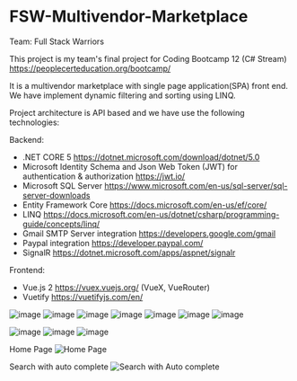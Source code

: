 # FSW-Multivendor-Marketplace

Team: Full Stack Warriors

This project is my team's final project for Coding Bootcamp 12 (C# Stream) https://peoplecerteducation.org/bootcamp/

It is a multivendor marketplace with single page application(SPA) front end.
We have implement dynamic filtering and sorting using LINQ.

Project architecture is API based and we have use the following technologies:

Backend:
- .NET CORE 5 https://dotnet.microsoft.com/download/dotnet/5.0
- Microsoft Identity Schema and Json Web Token (JWT) for authentication & authorization https://jwt.io/
- Microsoft SQL Server https://www.microsoft.com/en-us/sql-server/sql-server-downloads
- Entity Framework Core https://docs.microsoft.com/en-us/ef/core/
- LINQ https://docs.microsoft.com/en-us/dotnet/csharp/programming-guide/concepts/linq/
- Gmail SMTP Server integration https://developers.google.com/gmail
- Paypal integration https://developer.paypal.com/
- SignalR https://dotnet.microsoft.com/apps/aspnet/signalr

Frontend:
- Vue.js 2 https://vuex.vuejs.org/ (VueX, VueRouter)
- Vuetify https://vuetifyjs.com/en/


![image](https://user-images.githubusercontent.com/70713775/116288941-ae89ca00-a79a-11eb-8af9-afa46a7483d2.png)
![image](https://user-images.githubusercontent.com/70713775/116289266-058f9f00-a79b-11eb-9666-284fd2021e6b.png)
![image](https://user-images.githubusercontent.com/70713775/116289274-07f1f900-a79b-11eb-8932-6bb85ef99934.png)
![image](https://user-images.githubusercontent.com/70713775/116289288-0a545300-a79b-11eb-8a16-0a10c7cbb743.png)
![image](https://user-images.githubusercontent.com/70713775/116289302-0c1e1680-a79b-11eb-8827-d387488453eb.png)
![image](https://user-images.githubusercontent.com/70713775/116289313-0e807080-a79b-11eb-80a0-e8da747c763f.png)
![image](https://user-images.githubusercontent.com/70713775/116289323-117b6100-a79b-11eb-995c-02576a7599ea.png)

![image](https://user-images.githubusercontent.com/70713775/116289346-150ee800-a79b-11eb-8ff8-712e73adc09d.png)
![image](https://user-images.githubusercontent.com/70713775/116289385-1dffb980-a79b-11eb-94e0-3c13c384771d.png)
![image](https://user-images.githubusercontent.com/70713775/116289400-20faaa00-a79b-11eb-8003-1e51bf84e13e.png)

Home Page
![Home Page](https://user-images.githubusercontent.com/70713775/116826792-6f92b480-ab9e-11eb-8cb0-5bd3e6f9b736.png)

Search with auto complete
![Search with Auto complete](https://user-images.githubusercontent.com/70713775/116826800-846f4800-ab9e-11eb-8c7e-c1867e895002.png)


